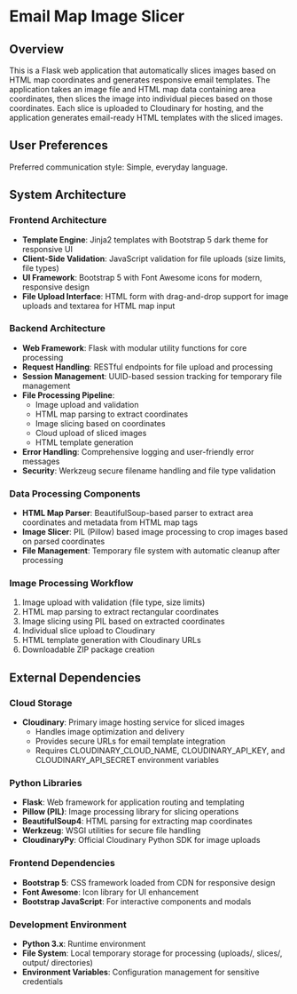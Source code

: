 # Email Map Image Slicer

## Overview

This is a Flask web application that automatically slices images based on HTML map coordinates and generates responsive email templates. The application takes an image file and HTML map data containing area coordinates, then slices the image into individual pieces based on those coordinates. Each slice is uploaded to Cloudinary for hosting, and the application generates email-ready HTML templates with the sliced images.

## User Preferences

Preferred communication style: Simple, everyday language.

## System Architecture

### Frontend Architecture
- **Template Engine**: Jinja2 templates with Bootstrap 5 dark theme for responsive UI
- **Client-Side Validation**: JavaScript validation for file uploads (size limits, file types)
- **UI Framework**: Bootstrap 5 with Font Awesome icons for modern, responsive design
- **File Upload Interface**: HTML form with drag-and-drop support for image uploads and textarea for HTML map input

### Backend Architecture
- **Web Framework**: Flask with modular utility functions for core processing
- **Request Handling**: RESTful endpoints for file upload and processing
- **Session Management**: UUID-based session tracking for temporary file management
- **File Processing Pipeline**: 
  - Image upload and validation
  - HTML map parsing to extract coordinates
  - Image slicing based on coordinates
  - Cloud upload of sliced images
  - HTML template generation
- **Error Handling**: Comprehensive logging and user-friendly error messages
- **Security**: Werkzeug secure filename handling and file type validation

### Data Processing Components
- **HTML Map Parser**: BeautifulSoup-based parser to extract area coordinates and metadata from HTML map tags
- **Image Slicer**: PIL (Pillow) based image processing to crop images based on parsed coordinates
- **File Management**: Temporary file system with automatic cleanup after processing

### Image Processing Workflow
1. Image upload with validation (file type, size limits)
2. HTML map parsing to extract rectangular coordinates
3. Image slicing using PIL based on extracted coordinates
4. Individual slice upload to Cloudinary
5. HTML template generation with Cloudinary URLs
6. Downloadable ZIP package creation

## External Dependencies

### Cloud Storage
- **Cloudinary**: Primary image hosting service for sliced images
  - Handles image optimization and delivery
  - Provides secure URLs for email template integration
  - Requires CLOUDINARY_CLOUD_NAME, CLOUDINARY_API_KEY, and CLOUDINARY_API_SECRET environment variables

### Python Libraries
- **Flask**: Web framework for application routing and templating
- **Pillow (PIL)**: Image processing library for slicing operations
- **BeautifulSoup4**: HTML parsing for extracting map coordinates
- **Werkzeug**: WSGI utilities for secure file handling
- **CloudinaryPy**: Official Cloudinary Python SDK for image uploads

### Frontend Dependencies
- **Bootstrap 5**: CSS framework loaded from CDN for responsive design
- **Font Awesome**: Icon library for UI enhancement
- **Bootstrap JavaScript**: For interactive components and modals

### Development Environment
- **Python 3.x**: Runtime environment
- **File System**: Local temporary storage for processing (uploads/, slices/, output/ directories)
- **Environment Variables**: Configuration management for sensitive credentials
